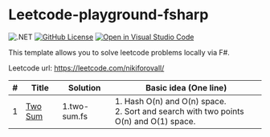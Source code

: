 # Leetcode-playground-fsharp

![.NET](https://github.com/NikiforovAll/leetcode-playground-fsharp-template/workflows/.NET/badge.svg)
[![GitHub License](https://img.shields.io/github/license/nikiforovall/leetcode-playground-fsharp-template)](./LICENSE.md)
[![Open in Visual Studio Code](https://open.vscode.dev/badges/open-in-vscode.svg)](https://open.vscode.dev/NikiforovAll/leetcode-playground-fsharp-template)

This template allows you to solve leetcode problems locally via F#.

Leetcode url: <https://leetcode.com/nikiforovall/>

| # | Title | Solution | Basic idea (One line) |
|---| ----- | -------- | --------------------- |
| 1 | [Two Sum](https://leetcode.com/problems/two-sum/) | 1.two-sum.fs | 1. Hash O(n) and O(n) space.<br/>2. Sort and search with two points O(n) and O(1) space. |
